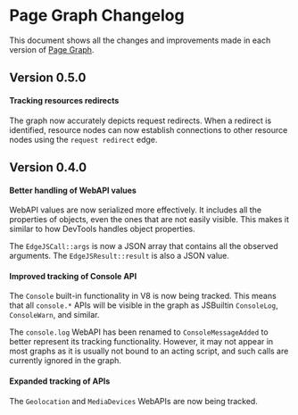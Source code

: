 # Page Graph Changelog

This document shows all the changes and improvements made in each version of
[Page Graph](https://github.com/brave/brave-browser/wiki/PageGraph).

## Version 0.5.0

#### Tracking resources redirects

The graph now accurately depicts request redirects. When a redirect is
identified, resource nodes can now establish connections to other resource nodes
using the `request redirect` edge.

## Version 0.4.0

#### Better handling of WebAPI values

WebAPI values are now serialized more effectively. It includes all the
properties of objects, even the ones that are not easily visible. This makes it
similar to how DevTools handles object properties.

The `EdgeJSCall::args` is now a JSON array that contains all the observed
arguments. The `EdgeJSResult::result` is also a JSON value.

#### Improved tracking of Console API

The `Console` built-in functionality in V8 is now being tracked. This means that
all `console.*` APIs will be visible in the graph as JSBuiltin `ConsoleLog`,
`ConsoleWarn`, and similar.

The `console.log` WebAPI has been renamed to `ConsoleMessageAdded` to better
represent its tracking functionality. However, it may not appear in most graphs
as it is usually not bound to an acting script, and such calls are currently
ignored in the graph.

#### Expanded tracking of APIs

The `Geolocation` and `MediaDevices` WebAPIs are now being tracked.
